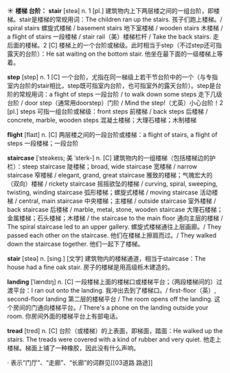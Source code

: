 ☀ <span class="category">**楼梯 台阶：**</span>
<span class="vocabulary">**stair**</span> [steə] 
<span class="definition">n. 1 [pl.] 建筑物内上下两层楼之间的一组台阶，即楼梯。stair是楼梯的常规用词：</span>The children ran up the stairs. 孩子们跑上楼梯。/ spiral stairs 螺旋式楼梯 / basement stairs 地下室楼梯 / wooden stairs 木楼梯 / a flight of stairs 一段楼梯 / stair rail（美）楼梯栏杆 / Take the back stairs. 走后面的楼梯。<span class="definition">2 [C] 楼梯上的一个台阶或梯级。此时相当于step（不过step还可指露天的台阶）：</span>He sat waiting on the bottom stair. 他坐在最下面的一级楼梯上等着。

<span class="vocabulary">**step**</span> [step] 
<span class="definition">n. 1 [C] 一个台阶，尤指在同一梯级上若干节台阶中的一个（与专指室内台阶的stair相比，step既可指室内台阶，也可指室外的露天台阶）。step是台阶的常规用词：</span>a flight of steps 一段台阶 / to walk down some steps 走下几级台阶 / door step（通常用doorstep）门阶 / Mind the step!（尤英）小心台阶！<span class="definition">2 [pl.] steps 可指一组台阶或梯级：</span>front steps 前楼梯 / back steps 后楼梯 / concrete, marble, wooden steps 混凝土楼梯；大理石楼梯；木制楼梯

<span class="vocabulary">**flight**</span> [flaɪt] 
<span class="definition">n. [C] 两层楼之间的一段台阶或楼梯：</span>a flight of stairs, a flight of steps 一段楼梯；一段台阶

<span class="vocabulary">**staircase**</span> [ˈsteəkeɪs; 美 ˈsterk-]
<span class="definition">n. [C] 建筑物内的一组楼梯（包括楼梯边的护栏）：</span>steep staircase 陡楼梯；broad, wide staircase 宽楼梯 / narrow staircase 窄楼梯 / elegant, grand, great staircase 雅致的楼梯；气魄宏大的（双向）楼梯 / rickety staircase 摇摇欲坠的楼梯 / curving, spiral, sweeping, twisting, winding staircase 弧形楼梯；螺旋式楼梯 / moving staircase 活动楼梯 / central, main staircase 中央楼梯；主楼梯 / outside staircase 室外楼梯 / back staircase 后楼梯 / marble, metal, stone, wooden staircase 大理石楼梯；金属楼梯；石头楼梯；木楼梯 / the staircase to the main floor 通向主层的楼梯 / The spiral staircase led to an upper gallery. 螺旋式楼梯通往上层画廊。/ They passed each other on the staircase. 他们在楼梯上擦肩而过。/ They walked down the staircase together. 他们一起下了楼梯。

<span class="vocabulary">**stair**</span> [steə] 
<span class="definition">n. [sing.] [文学] 建筑物内的楼梯通道，相当于staircase：</span>The house had a fine oak stair. 房子的楼梯是用高级栎木建造的。
           
<span class="vocabulary">**landing**</span> [ˈlændɪŋ]
<span class="definition">n. [C] 一段楼梯上面的楼梯口或楼梯平台；（两段楼梯间的）过渡平台：</span>I ran out onto the landing. 我冲出去到了楼梯口。/ first-floor（英）, second-floor landing 第二层的楼梯平台 / The room opens off the landing. 这个房间的门通向楼梯平台。/ There's a phone on the landing outside your room. 你房间外面的楼梯平台上有部电话。
           
<span class="vocabulary">**tread**</span> [tred]
<span class="definition">n. [C] 台阶（或楼梯）的上表面，即梯面，踏面：</span>He walked up the stairs. The treads were covered with a kind of rubber and very quiet. 他走上楼梯。梯面上铺了一种橡胶，因此没有什么声响。

· 表示“门厅”、“走廊”、“长廊”的词群见[[03道路 路途]]
